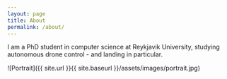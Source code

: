 ```yaml
---
layout: page
title: About
permalink: /about/
---
```


I am a PhD student in computer science at Reykjavik University, studying autonomous drone control - and landing in particular.

![Portrait]({{ site.url }}{{ site.baseurl }}/assets/images/portrait.jpg)
